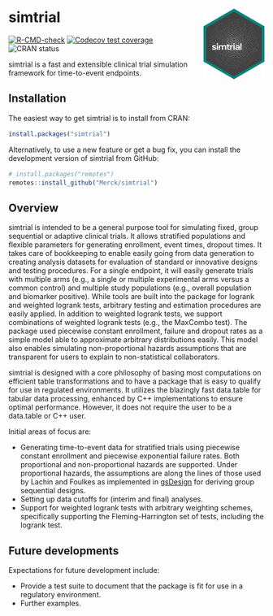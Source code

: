 # simtrial <img src="man/figures/logo.png" align="right" width="120" />

<!-- badges: start -->
[![R-CMD-check](https://github.com/Merck/simtrial/actions/workflows/R-CMD-check.yaml/badge.svg)](https://github.com/Merck/simtrial/actions/workflows/R-CMD-check.yaml)
[![Codecov test coverage](https://codecov.io/gh/Merck/simtrial/branch/main/graph/badge.svg)](https://app.codecov.io/gh/Merck/simtrial?branch=main)
![CRAN status](https://www.r-pkg.org/badges/version/simtrial)
<!-- badges: end -->

simtrial is a fast and extensible clinical trial simulation framework
for time-to-event endpoints.

## Installation

The easiest way to get simtrial is to install from CRAN:

```r
install.packages("simtrial")
```

Alternatively, to use a new feature or get a bug fix,
you can install the development version of simtrial from GitHub:

```r
# install.packages("remotes")
remotes::install_github("Merck/simtrial")
```

## Overview

simtrial is intended to be a general purpose tool for simulating fixed, group sequential or adaptive clinical trials.
It allows stratified populations and flexible parameters for generating enrollment, event times, dropout times.
It takes care of bookkeeping to enable easily going from data generation to creating analysis datasets for evaluation of standard or innovative designs and testing procedures.
For a single endpoint, it will easily generate trials with multiple arms (e.g., a single or multiple experimental arms versus a common control) and multiple study populations (e.g., overall population and biomarker positive).
While tools are built into the package for logrank and weighted logrank tests, arbitrary testing and estimation procedures are easily applied.
In addition to weighted logrank tests, we support combinations of weighted logrank tests (e.g., the MaxCombo test).
The package used piecewise constant enrollment, failure and dropout rates as a simple model
able to approximate arbitrary distributions easily.
This model also enables simulating non-proportional hazards assumptions that are transparent for users to explain to non-statistical collaborators.

simtrial is designed with a core philosophy of basing most computations on
efficient table transformations and to have a package that is easy to qualify
for use in regulated environments.
It utilizes the blazingly fast data.table for tabular data processing,
enhanced by C++ implementations to ensure optimal performance.
However, it does not require the user to be a data.table or C++ user.

Initial areas of focus are:

- Generating time-to-event data for stratified trials using piecewise constant
  enrollment and piecewise exponential failure rates.
  Both proportional and non-proportional hazards are supported.
  Under proportional hazards, the assumptions are along the lines of those
  used by Lachin and Foulkes as implemented in
  [gsDesign](https://keaven.github.io/gsDesign/) for deriving
  group sequential designs.
- Setting up data cutoffs for (interim and final) analyses.
- Support for weighted logrank tests with arbitrary weighting schemes,
  specifically supporting the Fleming-Harrington set of tests,
  including the logrank test.

## Future developments

Expectations for future development include:

- Provide a test suite to document that the package is fit for use in a
  regulatory environment.
- Further examples.

